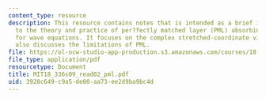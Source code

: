 ```yaml
---
content_type: resource
description: This resource contains notes that is intended as a brief introduction
  to the theory and practice of per?fectly matched layer (PML) absorbing boundaries
  for wave equations. It focuses on the complex stretched-coordinate viewpoint, and
  also discusses the limitations of PML.
file: https://ol-ocw-studio-app-production.s3.amazonaws.com/courses/18-336-numerical-methods-for-partial-differential-equations-spring-2009/3928c649c9a5de00aa73ee2d9ba9bc4d_MIT18_336s09_read02_pml.pdf
file_type: application/pdf
resourcetype: Document
title: MIT18_336s09_read02_pml.pdf
uid: 3928c649-c9a5-de00-aa73-ee2d9ba9bc4d
---
```

